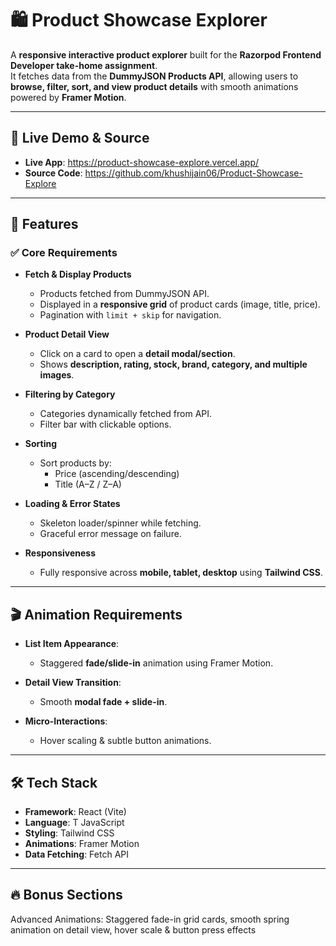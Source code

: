 # 🛍️ Product Showcase Explorer  

A **responsive interactive product explorer** built for the **Razorpod Frontend Developer take-home assignment**.  
It fetches data from the **DummyJSON Products API**, allowing users to **browse, filter, sort, and view product details** with smooth animations powered by **Framer Motion**.  

---

## 🚀 Live Demo & Source  

- **Live App**: https://product-showcase-explore.vercel.app/
- **Source Code**: https://github.com/khushijain06/Product-Showcase-Explore  

---

## 📌 Features  

### ✅ Core Requirements  
- **Fetch & Display Products**  
  - Products fetched from DummyJSON API.  
  - Displayed in a **responsive grid** of product cards (image, title, price).  
  - Pagination with `limit + skip` for navigation.  

- **Product Detail View**  
  - Click on a card to open a **detail modal/section**.  
  - Shows **description, rating, stock, brand, category, and multiple images**.  

- **Filtering by Category**  
  - Categories dynamically fetched from API.  
  - Filter bar with clickable options.  

- **Sorting**  
  - Sort products by:  
    - Price (ascending/descending)  
    - Title (A–Z / Z–A)  

- **Loading & Error States**  
  - Skeleton loader/spinner while fetching.  
  - Graceful error message on failure.  

- **Responsiveness**  
  - Fully responsive across **mobile, tablet, desktop** using **Tailwind CSS**.  

---

## 🎬 Animation Requirements  

- **List Item Appearance**:  
  - Staggered **fade/slide-in** animation using Framer Motion.  

- **Detail View Transition**:  
  - Smooth **modal fade + slide-in**.  

- **Micro-Interactions**:  
  - Hover scaling & subtle button animations.  

---

## 🛠️ Tech Stack  

- **Framework**: React (Vite)
- **Language**: T JavaScript 
- **Styling**: Tailwind CSS  
- **Animations**: Framer Motion  
- **Data Fetching**: Fetch API  

---

## 🔥 Bonus Sections 

Advanced Animations: Staggered fade-in grid cards, smooth spring animation on detail view, hover scale & button press effects
